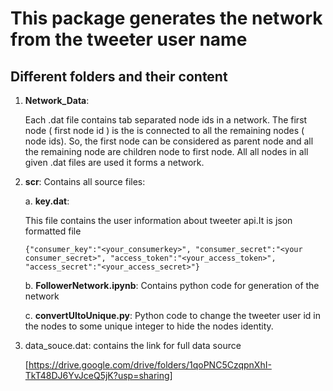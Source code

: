 # This package generates the network from the tweeter user name

## Different folders and their content
1. **Network_Data**:

	Each .dat file contains tab separated node ids in a network. The first node ( first node id ) is the is connected to all the remaining nodes ( node ids). So, the first node can be considered as parent node and all the remaining node are children node to first node. All all nodes in all given .dat files are used it forms a network.
	

	
2. **scr**:
	Contains all source files:
	
	a. **key.dat**:
		
	This file contains the user information about tweeter api.It is json formatted file 
	
	`{"consumer_key":"<your_consumerkey>",
	"consumer_secret":"<your consumer_secret>",
	"access_token":"<your_access_token>",
	"access_secret":"<your_access_secret>"}`
	
	b. **FollowerNetwork.ipynb**:
		Contains python code for generation of the network
		
	c. **convertUItoUnique.py**: Python code to change the tweeter user id in the nodes to some unique integer to hide the nodes identity.


3. data_souce.dat: contains the link for full data source
	
	[https://drive.google.com/drive/folders/1qoPNC5CzqpnXhI-TkT48DJ6YvJceQ5jK?usp=sharing]